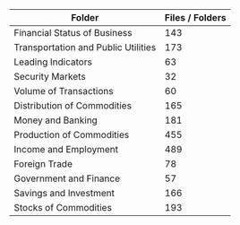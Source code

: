 | Folder                              |   Files / Folders |
|-------------------------------------|-------------------|
| Financial Status of Business        |               143 |
| Transportation and Public Utilities |               173 |
| Leading Indicators                  |                63 |
| Security Markets                    |                32 |
| Volume of Transactions              |                60 |
| Distribution of Commodities         |               165 |
| Money and Banking                   |               181 |
| Production of Commodities           |               455 |
| Income and Employment               |               489 |
| Foreign Trade                       |                78 |
| Government and Finance              |                57 |
| Savings and Investment              |               166 |
| Stocks of Commodities               |               193 |